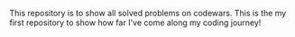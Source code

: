 This repository is to show all solved problems on codewars. This is the my first repository to show how far I've come along my coding journey!
